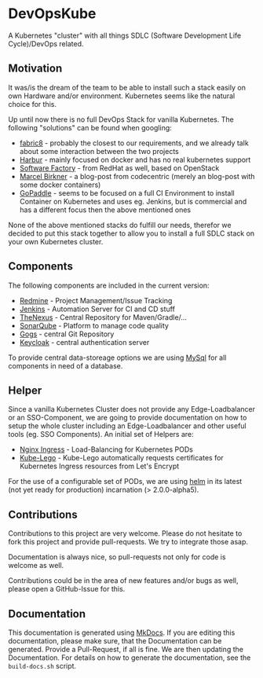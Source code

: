 # DevOpsKube

A Kubernetes "cluster" with all things SDLC (Software Development Life Cycle)/DevOps related.

## Motivation

It was/is the dream of the team to be able to install such a stack easily on own Hardware and/or environment. Kubernetes seems like the natural choice for this.

Up until now there is no full DevOps Stack for vanilla Kubernetes. The following "solutions" can be found when googling:

* [fabric8](http://fabric8.io/) - probably the closest to our requirements, and we already talk about some interaction between the two projects
* [Harbur](https://github.com/harbur/docker-sdlc) - mainly focused on docker and has no real kubernetes support
* [Software Factory](http://softwarefactory-project.io/) - from RedHat as well, based on OpenStack
* [Marcel Birkner](https://blog.codecentric.de/en/2015/10/continuous-integration-platform-using-docker-container-jenkins-sonarqube-nexus-gitlab/) - a blog-post from codecentric (merely an blog-post with some docker containers)
* [GoPaddle](https://www.gopaddle.io/#/) - seems to be focused on a full CI Environment to install Container on Kubernetes and uses eg. Jenkins, but is commercial and has a different focus then the above mentioned ones

None of the above mentioned stacks do fulfill our needs, therefor we decided to put this stack together to allow you to install a full SDLC stack on your own Kubernetes cluster.

## Components

The following components are included in the current version:

* [Redmine](components/redmine) - Project Management/Issue Tracking
* [Jenkins](components/jenkins) - Automation Server for CI and CD stuff
* [TheNexus](components/nexus) - Central Repository for Maven/Gradle/...
* [SonarQube](components/sonarqube) - Platform to manage code quality
* [Gogs](components/gogs) - central Git Repository
* [Keycloak](components/keycloak) - central authentication server

To provide central data-storeage options we are using [MySql](components/mysql) for all components in need of a database.

## Helper

Since a vanilla Kubernetes Cluster does not provide any Edge-Loadbalancer or an SSO-Component, we are going to provide documentation on how to setup the whole cluster including an Edge-Loadbalancer and other useful tools (eg. SSO Components). An initial set of Helpers are:

* [Nginx Ingress](components/nginx-ingress) - Load-Balancing for Kubernetes PODs
* [Kube-Lego](components/kube-lego) - Kube-Lego automatically requests certificates for Kubernetes Ingress resources from Let's Encrypt

For the use of a configurable set of PODs, we are using [helm](https://github.com/kubernetes/helm) in its latest (not yet ready for production) incarnation (> 2.0.0-alpha5).

## Contributions

Contributions to this project are very welcome. Please do not hesitate to fork this project and provide pull-requests. We try to integrate those asap.

Documentation is always nice, so pull-requests not only for code is welcome as well.

Contributions could be in the area of new features and/or bugs as well, please open a GitHub-Issue for this.

## Documentation

This documentation is generated using [MkDocs](http://www.mkdocs.org/). If you are editing this documentation, please make sure, that the Documentation can be generated. Provide a Pull-Request, if all is fine. We are then updating the Documentation. For details on how to generate the documentation, see the `build-docs.sh` script.
